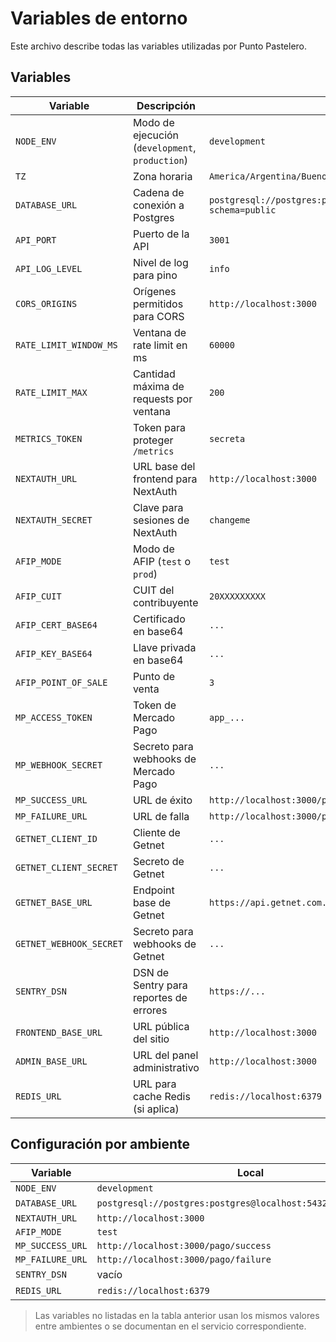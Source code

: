# Variables de entorno

Este archivo describe todas las variables utilizadas por Punto Pastelero.

## Variables

| Variable | Descripción | Ejemplo | Obligatoria |
|----------|-------------|---------|-------------|
| `NODE_ENV` | Modo de ejecución (`development`, `production`) | `development` | Sí |
| `TZ` | Zona horaria | `America/Argentina/Buenos_Aires` | No |
| `DATABASE_URL` | Cadena de conexión a Postgres | `postgresql://postgres:postgres@localhost:5432/puntopastelero?schema=public` | Sí |
| `API_PORT` | Puerto de la API | `3001` | No |
| `API_LOG_LEVEL` | Nivel de log para pino | `info` | No |
| `CORS_ORIGINS` | Orígenes permitidos para CORS | `http://localhost:3000` | No |
| `RATE_LIMIT_WINDOW_MS` | Ventana de rate limit en ms | `60000` | No |
| `RATE_LIMIT_MAX` | Cantidad máxima de requests por ventana | `200` | No |
| `METRICS_TOKEN` | Token para proteger `/metrics` | `secreta` | No |
| `NEXTAUTH_URL` | URL base del frontend para NextAuth | `http://localhost:3000` | Sí |
| `NEXTAUTH_SECRET` | Clave para sesiones de NextAuth | `changeme` | Sí |
| `AFIP_MODE` | Modo de AFIP (`test` o `prod`) | `test` | Sí |
| `AFIP_CUIT` | CUIT del contribuyente | `20XXXXXXXXX` | Sí |
| `AFIP_CERT_BASE64` | Certificado en base64 | `...` | Sí |
| `AFIP_KEY_BASE64` | Llave privada en base64 | `...` | Sí |
| `AFIP_POINT_OF_SALE` | Punto de venta | `3` | No |
| `MP_ACCESS_TOKEN` | Token de Mercado Pago | `app_...` | No |
| `MP_WEBHOOK_SECRET` | Secreto para webhooks de Mercado Pago | `...` | No |
| `MP_SUCCESS_URL` | URL de éxito | `http://localhost:3000/pago/success` | Sí |
| `MP_FAILURE_URL` | URL de falla | `http://localhost:3000/pago/failure` | Sí |
| `GETNET_CLIENT_ID` | Cliente de Getnet | `...` | No |
| `GETNET_CLIENT_SECRET` | Secreto de Getnet | `...` | No |
| `GETNET_BASE_URL` | Endpoint base de Getnet | `https://api.getnet.com.ar` | No |
| `GETNET_WEBHOOK_SECRET` | Secreto para webhooks de Getnet | `...` | No |
| `SENTRY_DSN` | DSN de Sentry para reportes de errores | `https://...` | No |
| `FRONTEND_BASE_URL` | URL pública del sitio | `http://localhost:3000` | No |
| `ADMIN_BASE_URL` | URL del panel administrativo | `http://localhost:3000` | No |
| `REDIS_URL` | URL para cache Redis (si aplica) | `redis://localhost:6379` | No |

## Configuración por ambiente

| Variable | Local | Staging | Producción |
|----------|-------|---------|------------|
| `NODE_ENV` | `development` | `production` | `production` |
| `DATABASE_URL` | `postgresql://postgres:postgres@localhost:5432/puntopastelero` | provista por el entorno | provista por el entorno |
| `NEXTAUTH_URL` | `http://localhost:3000` | `https://staging.puntopastelero.com` | `https://puntopastelero.com` |
| `AFIP_MODE` | `test` | `prod` | `prod` |
| `MP_SUCCESS_URL` | `http://localhost:3000/pago/success` | `https://staging.puntopastelero.com/pago/success` | `https://puntopastelero.com/pago/success` |
| `MP_FAILURE_URL` | `http://localhost:3000/pago/failure` | `https://staging.puntopastelero.com/pago/failure` | `https://puntopastelero.com/pago/failure` |
| `SENTRY_DSN` | vacío | DSN de staging | DSN de producción |
| `REDIS_URL` | `redis://localhost:6379` | URL de Redis de staging | URL de Redis prod |

> Las variables no listadas en la tabla anterior usan los mismos valores entre ambientes o se documentan en el servicio correspondiente.
